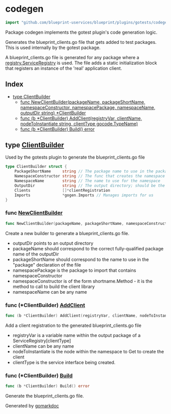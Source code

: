 <!-- Code generated by gomarkdoc. DO NOT EDIT -->

# codegen

```go
import "github.com/blueprint-uservices/blueprint/plugins/gotests/codegen"
```

Package codegen implements the gotest plugin's code generation logic.

Generates the blueprint\_clients.go file that gets added to test packages. This is used internally by the gotest package.

A blueprint\_clients.go file is generated for any package where a [registry.ServiceRegistry](<https://github.com/blueprint-uservices/blueprint/tree/main/runtime/core/registry>) is used. The file adds a static initialization block that registers an instance of the 'real' application client.

## Index

- [type ClientBuilder](<#ClientBuilder>)
  - [func NewClientBuilder\(packageName, packageShortName, namespaceConstructor, namespacePackage, namespaceName, outputDir string\) \*ClientBuilder](<#NewClientBuilder>)
  - [func \(b \*ClientBuilder\) AddClient\(registryVar, clientName, nodeToInstantiate string, clientType gocode.TypeName\)](<#ClientBuilder.AddClient>)
  - [func \(b \*ClientBuilder\) Build\(\) error](<#ClientBuilder.Build>)


<a name="ClientBuilder"></a>
## type [ClientBuilder](<https://gitlab.mpi-sws.org/cld/blueprint2/blueprint/blob/main/plugins/gotests/codegen/blueprint_clients.go.go#L23-L30>)

Used by the gotests plugin to generate the blueprint\_clients.go file

```go
type ClientBuilder struct {
    PackageShortName     string // The package name to use in the package declaration
    NamespaceConstructor string // The func that creates the namespace
    NamespaceName        string // The name to use for the namespace
    OutputDir            string // The output directory; should be the same as the package directory
    Clients              []*clientRegistration
    Imports              *gogen.Imports // Manages imports for us
}
```

<a name="NewClientBuilder"></a>
### func [NewClientBuilder](<https://gitlab.mpi-sws.org/cld/blueprint2/blueprint/blob/main/plugins/gotests/codegen/blueprint_clients.go.go#L47>)

```go
func NewClientBuilder(packageName, packageShortName, namespaceConstructor, namespacePackage, namespaceName, outputDir string) *ClientBuilder
```

Create a new builder to generate a blueprint\_clients.go file.

- outputDir points to an output directory
- packageName should correspond to the correct fully\-qualified package name of the outputDir
- packageShortName should correspond to the name to use in the "package" declaration of the file
- namespacePackage is the package to import that contains namespaceConstructor
- namespaceConstructor is of the form shortname.Method \- it is the method to call to build the client library
- namespaceName can be any name

<a name="ClientBuilder.AddClient"></a>
### func \(\*ClientBuilder\) [AddClient](<https://gitlab.mpi-sws.org/cld/blueprint2/blueprint/blob/main/plugins/gotests/codegen/blueprint_clients.go.go#L67>)

```go
func (b *ClientBuilder) AddClient(registryVar, clientName, nodeToInstantiate string, clientType gocode.TypeName)
```

Add a client registration to the generated blueprint\_clients.go file

- registryVar is a variable name within the output package of a ServiceRegistry\[clientType\]
- clientName can be any name
- nodeToInstantiate is the node within the namespace to Get to create the client
- clientType is the service interface being created.

<a name="ClientBuilder.Build"></a>
### func \(\*ClientBuilder\) [Build](<https://gitlab.mpi-sws.org/cld/blueprint2/blueprint/blob/main/plugins/gotests/codegen/blueprint_clients.go.go#L78>)

```go
func (b *ClientBuilder) Build() error
```

Generate the blueprint\_clients.go file.

Generated by [gomarkdoc](<https://github.com/princjef/gomarkdoc>)
